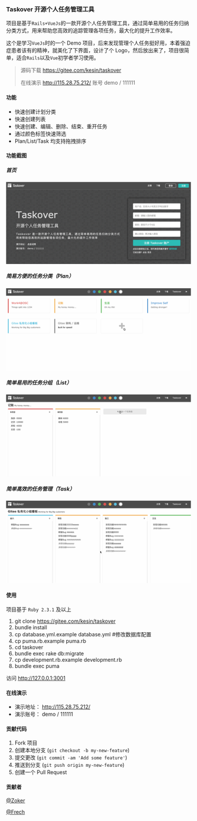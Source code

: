 ### Taskover 开源个人任务管理工具

项目是基于`Rails+VueJs`的一款开源个人任务管理工具，通过简单易用的任务归纳分类方式，用来帮助您高效的追踪管理各项任务，最大化的提升工作效率。

这个是学习`VueJs`时的一个 Demo 项目，后来发现管理个人任务挺好用，本着强迫症患者该有的精神，就美化了下界面，设计了个 Logo，然后放出来了，项目很简单，适合`Rails`以及`Vue`初学者学习使用。

> 源码下载 https://gitee.com/kesin/taskover
>
> 在线演示 http://115.28.75.212/ 账号 demo / 111111

#### 功能

- 快速创建计划分类
- 快速创建列表
- 快速创建、编辑、删除、结束、重开任务
- 通过颜色标签快速筛选
- Plan/List/Task 均支持拖拽排序

#### 功能截图
##### 首页
![输入图片说明](public/files/taskover-index.png "在这里输入图片标题")

##### 简易方便的任务分类（Plan）
![输入图片说明](public/files/taskover1.gif "在这里输入图片标题")

##### 简单易用的任务分组（List）
![输入图片说明](public/files/taskover2.gif "在这里输入图片标题")

##### 简单高效的任务管理（Task）
![输入图片说明](public/files/taskover3.gif "在这里输入图片标题")

#### 使用

项目基于 `Ruby 2.3.1` 及以上

1. git clone https://gitee.com/kesin/taskover
2. bundle install
3. cp database.yml.example database.yml  #修改数据库配置
4. cp puma.rb.example puma.rb
5. cd taskover
6. bundle exec rake db:migrate
7. cp development.rb.example development.rb
8. bundle exec puma

访问 http://127.0.0.1:3001

#### 在线演示

- 演示地址： http://115.28.75.212/
- 演示账号： demo / 111111

#### 贡献代码

1. Fork 项目
2. 创建本地分支 (`git checkout -b my-new-feature`)
3. 提交更改 (`git commit -am 'Add some feature'`)
4. 推送到分支 (`git push origin my-new-feature`)
5. 创建一个 Pull Request

#### 贡献者

[@Zoker](https://zoker.io)

[@Frech](https://gitee.com/frech)
